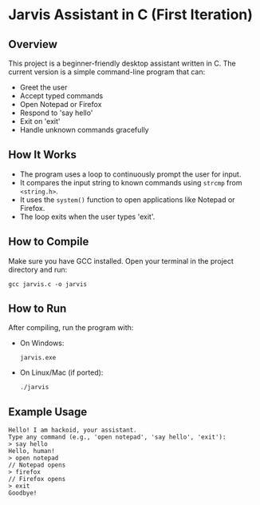 # Jarvis Assistant in C (First Iteration)

## Overview

This project is a beginner-friendly desktop assistant written in C. The current version is a simple command-line program that can:

- Greet the user
- Accept typed commands
- Open Notepad or Firefox
- Respond to 'say hello'
- Exit on 'exit'
- Handle unknown commands gracefully

## How It Works

- The program uses a loop to continuously prompt the user for input.
- It compares the input string to known commands using `strcmp` from `<string.h>`.
- It uses the `system()` function to open applications like Notepad or Firefox.
- The loop exits when the user types 'exit'.

## How to Compile

Make sure you have GCC installed. Open your terminal in the project directory and run:

```
gcc jarvis.c -o jarvis
```

## How to Run

After compiling, run the program with:

- On Windows:

  ```
  jarvis.exe
  ```

- On Linux/Mac (if ported):

  ```
  ./jarvis
  ```

## Example Usage

```
Hello! I am hackoid, your assistant.
Type any command (e.g., 'open notepad', 'say hello', 'exit'):
> say hello
Hello, human!
> open notepad
// Notepad opens
> firefox
// Firefox opens
> exit
Goodbye!
```

